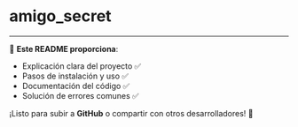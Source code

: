 # amigo_secret

---

📌 **Este README proporciona**:
- Explicación clara del proyecto ✅
- Pasos de instalación y uso ✅
- Documentación del código ✅
- Solución de errores comunes ✅

¡Listo para subir a **GitHub** o compartir con otros desarrolladores! 🚀
